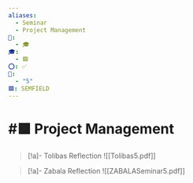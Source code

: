 ```yaml
---
aliases:
  - Seminar
  - Project Management
📁:
  - 🎓
🎓:
  - 🟩
⭕: ✅
🔢:
  - "5"
🟩: SEMFIELD
---
```

# #🟩 Project Management

> [!a]- Tolibas Reflection
> ![[Tolibas5.pdf]]

> [!a]- Zabala Reflection
> ![[ZABALASeminar5.pdf]]